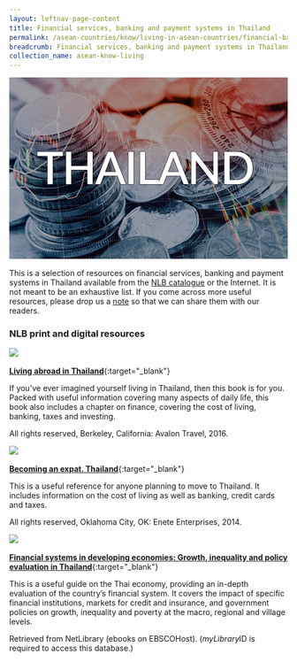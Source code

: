 ```yaml
---
layout: leftnav-page-content
title: Financial services, banking and payment systems in Thailand
permalink: /asean-countries/know/living-in-asean-countries/financial-banking-payment-in-thailand/
breadcrumb: Financial services, banking and payment systems in Thailand
collection_name: asean-know-living
---
```


<img src="/images/asean-living/ASEAN-Thailand-Banking.jpg" alt="Thailand banking banner" style="width:800px;" />

This is a selection of resources on financial services, banking and payment systems in Thailand available from the [NLB catalogue](http://catalogue.nlb.gov.sg/) or the Internet.  It is not meant to be an exhaustive list. If you come across more useful resources, please drop us a [note](https://www.eyeonasia.gov.sg/contact-us/) so that we can share them with our readers.

### **NLB print and digital resources**

<img src="/images/book-covers/Living-abroad-in-Thailand.png" style="width:150px;" />

[**Living abroad in Thailand**](http://eservice.nlb.gov.sg/item_holding.aspx?bid=13736587){:target="_blank"}

If you’ve ever imagined yourself living in Thailand, then this book is for you. Packed with useful information covering many aspects of daily life, this book also includes a chapter on finance, covering the cost of living, banking, taxes and investing.

All rights reserved, Berkeley, California: Avalon Travel, 2016.

<img src="/images/book-covers/Becoming-an-expat-Thailand.png" style="width:150px;" />

[**Becoming an expat. Thailand**](http://eservice.nlb.gov.sg/item_holding.aspx?bid=201171615){:target="_blank"}

This is a useful reference for anyone planning to move to Thailand. It includes information on the cost of living as well as banking, credit cards and taxes.

All rights reserved, Oklahoma City, OK: Enete Enterprises, 2014.

<img src="/images/book-covers/Financial-systems-in-developing-economies-Growth-inequality-and-policy-evaluation-in-Thailand.jpg" style="width:150px;" />

[**Financial systems in developing economies: Growth, inequality and policy evaluation in Thailand**](http://eresources.nlb.gov.sg/Main/Browse?startsWith=N){:target="_blank"}

This is a useful guide on the Thai economy, providing an in-depth evaluation of the country’s financial system. It covers the impact of specific financial institutions, markets for credit and insurance, and government policies on growth, inequality and poverty at the macro, regional and village levels.

Retrieved from NetLibrary (ebooks on EBSCOHost). (*myLibrary*ID is required to access this database.)

